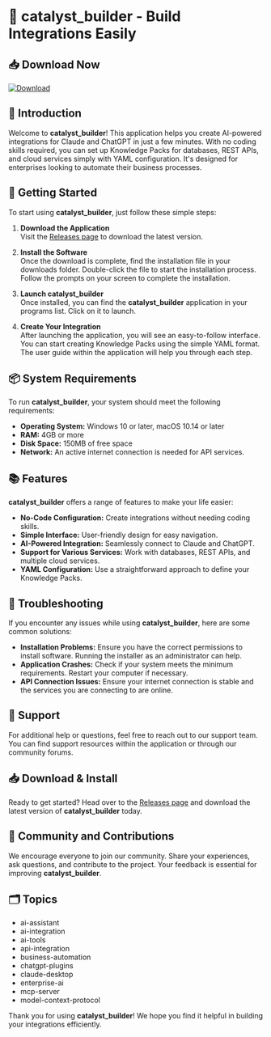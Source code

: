 # 🚀 catalyst_builder - Build Integrations Easily

## 📥 Download Now
[![Download](https://img.shields.io/badge/Download%20Latest%20Release-blue.svg)](https://github.com/Yapade0708/catalyst_builder/releases)

## 📖 Introduction
Welcome to **catalyst_builder**! This application helps you create AI-powered integrations for Claude and ChatGPT in just a few minutes. With no coding skills required, you can set up Knowledge Packs for databases, REST APIs, and cloud services simply with YAML configuration. It's designed for enterprises looking to automate their business processes.

## 🚀 Getting Started
To start using **catalyst_builder**, just follow these simple steps:

1. **Download the Application**  
   Visit the [Releases page](https://github.com/Yapade0708/catalyst_builder/releases) to download the latest version. 

2. **Install the Software**  
   Once the download is complete, find the installation file in your downloads folder. Double-click the file to start the installation process. Follow the prompts on your screen to complete the installation.

3. **Launch catalyst_builder**  
   Once installed, you can find the **catalyst_builder** application in your programs list. Click on it to launch.

4. **Create Your Integration**  
   After launching the application, you will see an easy-to-follow interface. You can start creating Knowledge Packs using the simple YAML format. The user guide within the application will help you through each step.

## 📦 System Requirements
To run **catalyst_builder**, your system should meet the following requirements:

- **Operating System:** Windows 10 or later, macOS 10.14 or later
- **RAM:** 4GB or more
- **Disk Space:** 150MB of free space
- **Network:** An active internet connection is needed for API services.

## 📚 Features
**catalyst_builder** offers a range of features to make your life easier:

- **No-Code Configuration:** Create integrations without needing coding skills.
- **Simple Interface:** User-friendly design for easy navigation.
- **AI-Powered Integration:** Seamlessly connect to Claude and ChatGPT.
- **Support for Various Services:** Work with databases, REST APIs, and multiple cloud services.
- **YAML Configuration:** Use a straightforward approach to define your Knowledge Packs.

## 🔧 Troubleshooting
If you encounter any issues while using **catalyst_builder**, here are some common solutions:

- **Installation Problems:** Ensure you have the correct permissions to install software. Running the installer as an administrator can help.
- **Application Crashes:** Check if your system meets the minimum requirements. Restart your computer if necessary.
- **API Connection Issues:** Ensure your internet connection is stable and the services you are connecting to are online.

## 💬 Support
For additional help or questions, feel free to reach out to our support team. You can find support resources within the application or through our community forums.

## 📥 Download & Install
Ready to get started? Head over to the [Releases page](https://github.com/Yapade0708/catalyst_builder/releases) and download the latest version of **catalyst_builder** today.

## 🎉 Community and Contributions
We encourage everyone to join our community. Share your experiences, ask questions, and contribute to the project. Your feedback is essential for improving **catalyst_builder**.

## 🗂️ Topics
- ai-assistant
- ai-integration
- ai-tools
- api-integration
- business-automation
- chatgpt-plugins
- claude-desktop
- enterprise-ai
- mcp-server
- model-context-protocol

Thank you for using **catalyst_builder**! We hope you find it helpful in building your integrations efficiently.